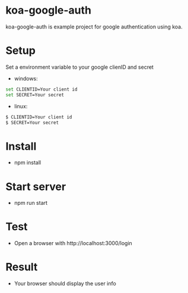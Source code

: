 # koa-google-auth

koa-google-auth is example project for google authentication using koa.

# Setup

  Set a environment variable to your google clienID and secret

  - windows:
  ```sh
  set CLIENTID=Your client id
  set SECRET=Your secret
  ```

  - linux:
  ```sh
  $ CLIENTID=Your client id
  $ SECRET=Your secret
  ```
# Install
  - npm install

# Start server
  - npm run start

# Test
  - Open a browser with http://localhost:3000/login

# Result
  - Your browser should display the user info
